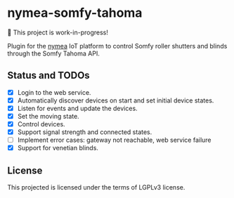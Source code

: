 # nymea-somfy-tahoma

🚧 This project is work-in-progress!

Plugin for the [nymea](https://github.com/nymea/nymea) IoT platform to
control Somfy roller shutters and blinds through the Somfy Tahoma API.

## Status and TODOs

- [x] Login to the web service.
- [x] Automatically discover devices on start and set initial device states.
- [x] Listen for events and update the devices.
- [x] Set the moving state.
- [x] Control devices.
- [x] Support signal strength and connected states.
- [ ] Implement error cases: gateway not reachable, web service failure
- [x] Support for venetian blinds.

## License

This projected is licensed under the terms of LGPLv3 license.
